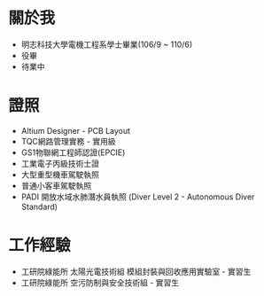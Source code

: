 # 關於我

- 明志科技大學電機工程系學士畢業(106/9 ~ 110/6)
- 役畢
- 待業中


# 證照

- Altium Designer - PCB Layout
- TQC網路管理實務 - 實用級
- GS1物聯網工程師認證(EPCIE)
- 工業電子丙級技術士證
- 大型重型機車駕駛執照
- 普通小客車駕駛執照
- PADI 開放水域水肺潛水員執照 (Diver Level 2 - Autonomous Diver Standard)


# 工作經驗
- 工研院綠能所 太陽光電技術組 模組封裝與回收應用實驗室 - 實習生
- 工研院綠能所 空污防制與安全技術組 - 實習生
